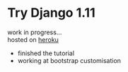 # Try Django 1.11
work in progress...
<br />hosted on [heroku](gabriel-muy-picky.herokuapp.com)

* finished the tutorial
* working at bootstrap customisation
